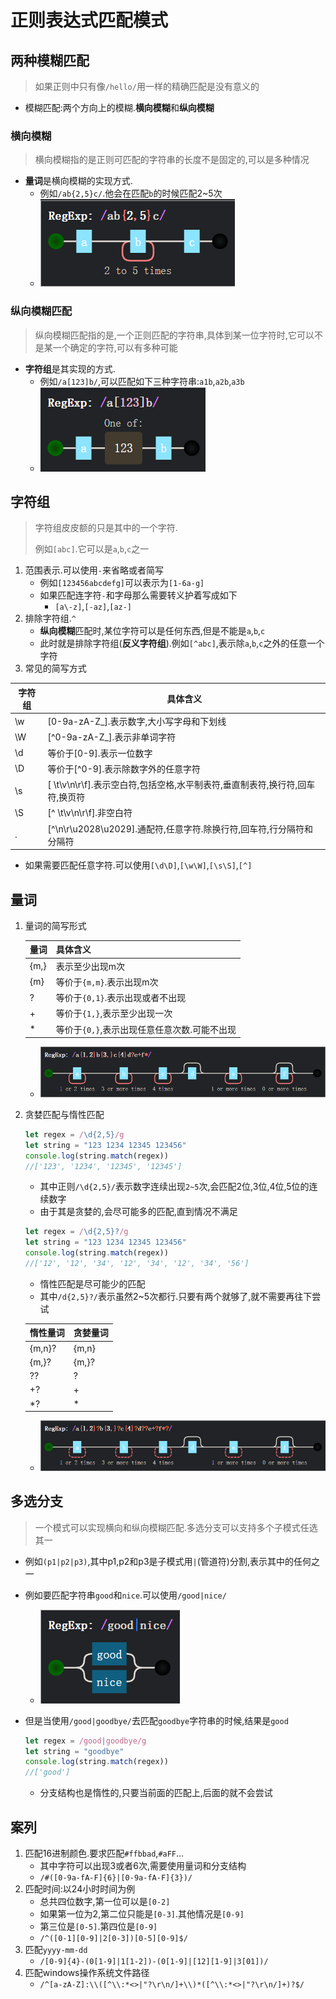 # 正则表达式匹配模式

## 两种模糊匹配

> 如果正则中只有像`/hello/`用一样的精确匹配是没有意义的

* 模糊匹配:两个方向上的模糊.**横向模糊**和**纵向模糊**

### 横向模糊

> 横向模糊指的是正则可匹配的字符串的长度不是固定的,可以是多种情况

* **量词**是横向模糊的实现方式.
  * 例如`/ab{2,5}c/`.他会在匹配`b`的时候匹配2~5次
  * ![ ](./img/匹配模式/横向模糊.png)

### 纵向模糊匹配

>纵向模糊匹配指的是,一个正则匹配的字符串,具体到某一位字符时,它可以不是某一个确定的字符,可以有多种可能

* **字符组**是其实现的方式.
  * 例如`/a[123]b/`,可以匹配如下三种字符串:`a1b`,`a2b`,`a3b`
  * ![ ](./img/匹配模式/纵向模糊.png)

## 字符组

>字符组皮皮额的只是其中的一个字符.
>  
>例如`[abc]`.它可以是`a`,`b`,`c`之一

1. 范围表示.可以使用`-`来省略或者简写
   * 例如`[123456abcdefg]`可以表示为`[1-6a-g]`
   * 如果匹配连字符`-`和字母那么需要转义护着写成如下
     * `[a\-z]`,`[-az]`,`[az-]`
2. 排除字符组.`^`
   * **纵向模糊**匹配时,某位字符可以是任何东西,但是不能是`a`,`b`,`c`
   * 此时就是排除字符组(**反义字符组**).例如`[^abc]`,表示除`a`,`b`,`c`之外的任意一个字符
3. 常见的简写方式

 | 字符组 | 具体含义                                                                     |
 | ------ | ---------------------------------------------------------------------------- |
 | \w     | [0-9a-zA-Z_].表示数字,大小写字母和下划线                                     |
 | \W     | [^0-9a-zA-Z_].表示非单词字符                                                 |
 | \d     | 等价于[0-9].表示一位数字                                                     |
 | \D     | 等价于[^0-9].表示除数字外的任意字符                                          |
 | \s     | [ \t\v\n\r\f].表示空白符,包括空格,水平制表符,垂直制表符,换行符,回车符,换页符 |
 | \S     | [^ \t\v\n\r\f].非空白符                                                      |
 | .      | [^\n\r\u2028\u2029].通配符,任意字符.除换行符,回车符,行分隔符和分隔符         |

* 如果需要匹配任意字符.可以使用`[\d\D]`,`[\w\W]`,`[\s\S]`,`[^]`

## 量词

1. 量词的简写形式

   | 量词 | 具体含义                                     |
   | ---- | -------------------------------------------- |
   | {m,} | 表示至少出现m次                              |
   | {m}  | 等价于`{m,m}`.表示出现m次                    |
   | ?    | 等价于`{0,1}`.表示出现或者不出现             |
   | \+   | 等价于`{1,}`,表示至少出现一次                |
   | \*   | 等价于`{0,}`,表示出现任意任意次数.可能不出现 |

   * ![ ](./img/匹配模式/量词简写.png)

2. 贪婪匹配与惰性匹配

   ```js
   let regex = /\d{2,5}/g
   let string = "123 1234 12345 123456"
   console.log(string.match(regex))
   //['123', '1234', '12345', '12345']
   ```

   * 其中正则`/\d{2,5}/`表示数字连续出现`2~5`次,会匹配2位,3位,4位,5位的连续数字
   * 由于其是贪婪的,会尽可能多的匹配,直到情况不满足

   ```js
   let regex = /\d{2,5}?/g
   let string = "123 1234 12345 123456"
   console.log(string.match(regex))
   //['12', '12', '34', '12', '34', '12', '34', '56']
   ```

   * 惰性匹配是尽可能少的匹配
   * 其中`/d{2,5}?/`表示虽然2~5次都行.只要有两个就够了,就不需要再往下尝试

   | 惰性量词 | 贪婪量词 |
   | -------- | -------- |
   | {m,n}?   | {m,n}    |
   | {m,}?    | {m,}?    |
   | ??       | ?        |
   | +?       | +        |
   | *?       | *        |

   * ![ ](./img/匹配模式/惰性量词.png)

## 多选分支

> 一个模式可以实现横向和纵向模糊匹配.多选分支可以支持多个子模式任选其一

* 例如`(p1|p2|p3)`,其中p1,p2和p3是子模式用`|`(管道符)分割,表示其中的任何之一
* 例如要匹配字符串`good`和`nice`.可以使用`/good|nice/`
  * ![ ](./img/匹配模式/多选分支.png)
* 但是当使用`/good|goodbye/`去匹配`goodbye`字符串的时候,结果是`good`
  
  ```js
  let regex = /good|goodbye/g
  let string = "goodbye"
  console.log(string.match(regex))
  //['good']
  ```

  * 分支结构也是惰性的,只要当前面的匹配上,后面的就不会尝试

## 案列

1. 匹配16进制颜色.要求匹配`#ffbbad`,`#aFF`...
   * 其中字符可以出现3或者6次,需要使用量词和分支结构
   * `/#([0-9a-fA-F]{6}|[0-9a-fA-F]{3})/`
2. 匹配时间:以24小时时间为例
   * 总共四位数字,第一位可以是`[0-2]`
   * 如果第一位为2,第二位只能是`[0-3]`.其他情况是`[0-9]`
   * 第三位是`[0-5]`.第四位是`[0-9]`
   * `/^([0-1][0-9]|2[0-3])[0-5][0-9]$/`
3. 匹配`yyyy-mm-dd`
   * `/[0-9]{4}-(0[1-9]|1[1-2])-(0[1-9]|[12][1-9]|3[01])/`
4. 匹配windows操作系统文件路径
   * `/^[a-zA-Z]:\\([^\\:*<>|"?\r\n/]+\\)*([^\\:*<>|"?\r\n/]+)?$/`
